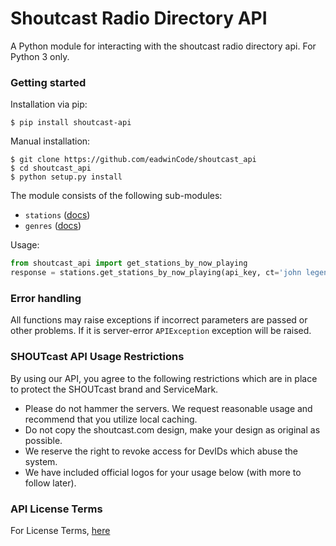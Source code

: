 # Shoutcast Radio Directory API

A Python module for interacting with the shoutcast radio directory api. For Python 3 only.

### Getting started

Installation via pip:

```
$ pip install shoutcast-api
```

Manual installation:
```
$ git clone https://github.com/eadwinCode/shoutcast_api
$ cd shoutcast_api
$ python setup.py install
```

The module consists of the following sub-modules:

* `stations` ([docs](docs/stations.md))
* `genres` ([docs](docs/genres.md)) 

Usage:
```python
from shoutcast_api import get_stations_by_now_playing
response = stations.get_stations_by_now_playing(api_key, ct='john legend', limit=100, br=128)
```

### Error handling

All functions may raise exceptions if incorrect parameters are passed or other problems. If it is server-error `APIException` exception will be raised.


### SHOUTcast API Usage Restrictions

By using our API, you agree to the following restrictions which are in place to protect the SHOUTcast brand and ServiceMark.

- Please do not hammer the servers. We request reasonable usage and recommend that you utilize local caching.
- Do not copy the shoutcast.com design, make your design as original as possible.
- We reserve the right to revoke access for DevIDs which abuse the system.
- We have included official logos for your usage below (with more to follow later).


### API License Terms
For License Terms, [here](https://shoutcast.com/Legal/LicenseAPI) 